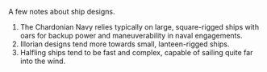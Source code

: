 A few notes about ship designs.

1. The Chardonian Navy relies typically on large, square-rigged ships with oars for backup power and maneuverability in naval engagements.
2. Illorian designs tend more towards small, lanteen-rigged ships. 
3. Halfling ships tend to be fast and complex, capable of sailing quite far into the wind. 
